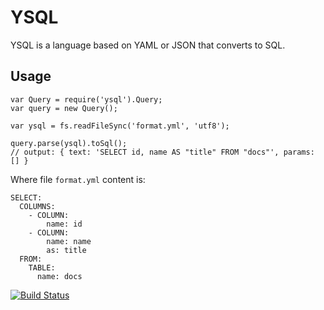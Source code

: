 
# YSQL

YSQL is a language based on YAML or JSON that converts to SQL.

## Usage

```
var Query = require('ysql').Query;
var query = new Query();

var ysql = fs.readFileSync('format.yml', 'utf8');

query.parse(ysql).toSql();
// output: { text: 'SELECT id, name AS "title" FROM "docs"', params: [] }
```

Where file `format.yml` content is:

```
SELECT:
  COLUMNS:
    - COLUMN:
        name: id
    - COLUMN:
        name: name
        as: title
  FROM:
    TABLE:
      name: docs
```

[![Build Status](https://secure.travis-ci.org/Mitica/ysql.png)](http://travis-ci.org/Mitica/ysql)


